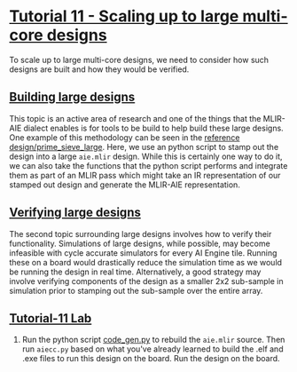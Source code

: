 <!---//===- README.md --------------------------*- Markdown -*-===//
//
// This file is licensed under the Apache License v2.0 with LLVM Exceptions.
// See https://llvm.org/LICENSE.txt for license information.
// SPDX-License-Identifier: Apache-2.0 WITH LLVM-exception
//
// Copyright (C) 2022, Advanced Micro Devices, Inc.
// 
//===----------------------------------------------------------------------===//-->
# <ins>Tutorial 11 - Scaling up to large multi-core designs</ins>

To scale up to large multi-core designs, we need to consider how such designs are built and how they would be verified.

## <ins>Building large designs</ins>
This topic is an active area of research and one of the things that the MLIR-AIE dialect enables is for tools to be build to help build these large designs. One example of this methodology can be seen in the [reference design/prime_sieve_large](../../reference_designs/prime_sieve_large). Here, we use an python script to stamp out the design into a large `aie.mlir` design. While this is certainly one way to do it, we can also take the functions that the python script performs and integrate them as part of an MLIR pass which might take an IR representation of our stamped out design and generate the MLIR-AIE representation. 

## <ins>Verifying large designs</ins>
The second topic surrounding large designs involves how to verify their functionality. Simulations of large designs, while possible, may become infeasible with cycle accurate simulators for every AI Engine tile. Running these on a board would drastically reduce the simulation time as we would be running the design in real time. Alternatively, a good strategy may involve verifying components of the design as a smaller 2x2 sub-sample in simulation prior to stamping out the sub-sample over the entire array.

## <ins>Tutorial-11 Lab</ins>
1. Run the python script [code_gen.py](../../reference_designs/prime_sieve_large/code_gen.py) to rebuild the `aie.mlir` source. Then run `aiecc.py` based on what you've already learned to build the .elf and .exe files to run this design on the board. Run the design on the board.

